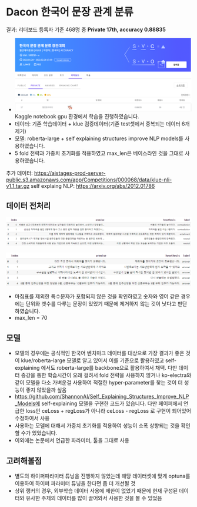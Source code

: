 # Dacon 한국어 문장 관계 분류

결과: 리더보드 등록자 기준 468명 중 **Private 17th, accuracy 0.88835**



- ![nli3](README.assets/nli3.PNG)Kaggle notebook gpu 환경에서 학습을 진행하였습니다.
- 데이터: 기존 학습데이터 + klue 검증데이터(기존 test셋에서 중복되는 데이터 6개 제거)
- 모델: roberta-large + self explaining structures improve NLP models를 사용하였습니다.
- 5 fold 전략과 가중치 초기화를 적용하였고 max_len은 베이스라인 것을 그대로 사용하였습니다.



추가 데이터: https://aistages-prod-server-public.s3.amazonaws.com/app/Competitions/000068/data/klue-nli-v1.1.tar.gz
self explaing NLP: https://arxiv.org/abs/2012.01786



## 데이터 전처리

![nli](README.assets/nli.png)



![nli2](README.assets/nli2.png)

- 마침표를 제외한 특수문자가 포함되지 않은 것을 확인하였고 숫자와 영어 같은 경우에는 단위와 갯수를 다루는 문장이 있었기 때문에 제거하지 않는 것이 낫다고 판단하였습니다.
- max_len = 70



## 모델

- 모델의 경우에는 공식적인 한국어 벤치마크 데이터를 대상으로 가장 결과가 좋은 것이 klue/roberta-large 모델로 알고 있어서 이를 기준으로 활용하였고 self-explaining 에서도 roberta-large를 backbone으로 활용하여서 채택. 다만 데이터 증강을 통한 학습시간이 오래 걸려서 fold 전략을 사용하지 않거나 ko-electra와 같이 모델을 다소 가벼운걸 사용하여 적절한 hyper-parameter를 찾는 것이 더 성능이 좋지 않았을까 싶음
- https://github.com/ShannonAI/Self_Explaining_Structures_Improve_NLP_Models에 self-explaining 모델을 구현한 코드가 있습니다. 다만 페이퍼에서 언급한 loss인 ceLoss + regLoss가 아니라 ceLoss - regLoss 로 구현이 되어있어 수정하여서 사용
- 사용하는 모델에 대해서 가중치 초기화를 적용하여 성능이 소폭 상향되는 것을 확인할 수가 있었습니다.
- 이외에는 논문에서 언급한 파라미터, 툴을 그대로 사용



## 고려해볼점

- 별도의 하이퍼파라미터 튜닝을 진행하지 않았는데 해당 데이터셋에 맞게 optuna를 이용하여  하이퍼 파라미터 튜닝을 한다면 좀 더 개선될 것
- 상위 랭커의 경우, 외부학습 데이터 사용에 제한이 없었기 때문에 현재 구성된 데이터와 유사한 주제의 데이터를 많이 끌어와서 사용한 것을 볼 수 있었음



